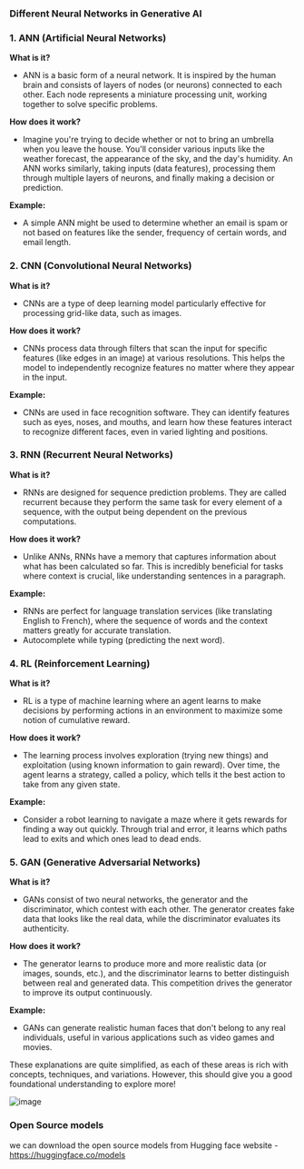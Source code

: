 ### Different Neural Networks in Generative AI


### 1. **ANN (Artificial Neural Networks)**

**What is it?**
- ANN is a basic form of a neural network. It is inspired by the human brain and consists of layers of nodes (or neurons) connected to each other. Each node represents a miniature processing unit, working together to solve specific problems.

**How does it work?**
- Imagine you're trying to decide whether or not to bring an umbrella when you leave the house. You'll consider various inputs like the weather forecast, the appearance of the sky, and the day's humidity. An ANN works similarly, taking inputs (data features), processing them through multiple layers of neurons, and finally making a decision or prediction.

**Example:**
- A simple ANN might be used to determine whether an email is spam or not based on features like the sender, frequency of certain words, and email length.

### 2. **CNN (Convolutional Neural Networks)**

**What is it?**
- CNNs are a type of deep learning model particularly effective for processing grid-like data, such as images.

**How does it work?**
- CNNs process data through filters that scan the input for specific features (like edges in an image) at various resolutions. This helps the model to independently recognize features no matter where they appear in the input.

**Example:**
- CNNs are used in face recognition software. They can identify features such as eyes, noses, and mouths, and learn how these features interact to recognize different faces, even in varied lighting and positions.

### 3. **RNN (Recurrent Neural Networks)**

**What is it?**
- RNNs are designed for sequence prediction problems. They are called recurrent because they perform the same task for every element of a sequence, with the output being dependent on the previous computations.

**How does it work?**
- Unlike ANNs, RNNs have a memory that captures information about what has been calculated so far. This is incredibly beneficial for tasks where context is crucial, like understanding sentences in a paragraph.

**Example:**
- RNNs are perfect for language translation services (like translating English to French), where the sequence of words and the context matters greatly for accurate translation.
- Autocomplete while typing (predicting the next word).

### 4. **RL (Reinforcement Learning)**

**What is it?**
- RL is a type of machine learning where an agent learns to make decisions by performing actions in an environment to maximize some notion of cumulative reward.

**How does it work?**
- The learning process involves exploration (trying new things) and exploitation (using known information to gain reward). Over time, the agent learns a strategy, called a policy, which tells it the best action to take from any given state.

**Example:**
- Consider a robot learning to navigate a maze where it gets rewards for finding a way out quickly. Through trial and error, it learns which paths lead to exits and which ones lead to dead ends.

### 5. **GAN (Generative Adversarial Networks)**

**What is it?**
- GANs consist of two neural networks, the generator and the discriminator, which contest with each other. The generator creates fake data that looks like the real data, while the discriminator evaluates its authenticity.

**How does it work?**
- The generator learns to produce more and more realistic data (or images, sounds, etc.), and the discriminator learns to better distinguish between real and generated data. This competition drives the generator to improve its output continuously.

**Example:**
- GANs can generate realistic human faces that don't belong to any real individuals, useful in various applications such as video games and movies.

These explanations are quite simplified, as each of these areas is rich with concepts, techniques, and variations. However, this should give you a good foundational understanding to explore more!

![image](https://github.com/visheshgupta08071992/AutomationAndDSANotes/assets/52998083/10c3a093-ac4f-4ac4-99cb-2684b21b68fd)


### Open Source models

we can download the open source models from Hugging face website - https://huggingface.co/models




